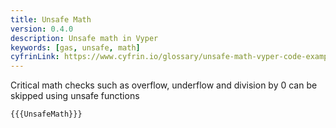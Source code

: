 ```yaml
---
title: Unsafe Math
version: 0.4.0
description: Unsafe math in Vyper
keywords: [gas, unsafe, math]
cyfrinLink: https://www.cyfrin.io/glossary/unsafe-math-vyper-code-example
---
```


Critical math checks such as overflow, underflow and division by 0 can be skipped using unsafe functions

```vyper
{{{UnsafeMath}}}
```
